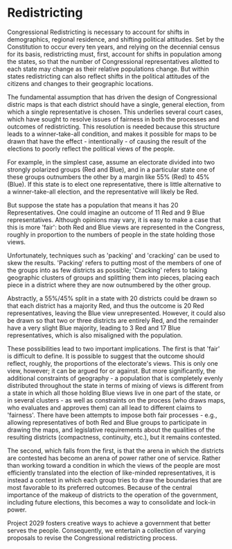 # Redistricting

Congressional Redistricting is necessary to account for shifts in
demographics, regional residence, and shifting political attitudes.
Set by the Constitution to occur every ten years, and relying on
the decennial census for its basis, redistricting must, first,
account for shifts in population among the states, so that the
number of Congressional representatives allotted to each state
may change as their relative populations change. But within states
redistricting can also reflect shifts in the political attitudes
of the citizens and changes to their geographic locations.

The fundamental assumption that has driven the design of
Congressional distric maps is that each district should have
a single, general election, from which a single representative
is chosen. This underlies several court cases, which have
sought to resolve issues of fairness in both the processes
and outcomes of redistricting. This resolution is needed
because this structure leads to a winner-take-all condition,
and makes it possible for maps to be drawn that have the
effect - intentionally - of causing the result of the
elections to poorly reflect the political views of the
people.

For example, in the simplest case, assume an electorate
divided into two strongly polarized groups (Red and Blue),
and in a particular state one of these groups outnumbers
the other by a margin like 55% (Red) to 45% (Blue). If this state is
to elect one representative, there is little alternative
to a winner-take-all election, and the representative
will likely be Red.

But suppose the state has a population that means it has
20 Representatives. One could imagine an outcome of
11 Red and 9 Blue representatives. Although opinions
may vary, it is easy to make a case that this is more
'fair': both Red and Blue views are represented in
the Congress, roughly in proportion to the numbers
of people in the state holding those views.

Unfortunately, techniques such as 'packing' and 
'cracking' can be used to skew the results. 'Packing'
refers to putting most of the members of one of the
groups into as few districts as possible; 'Cracking'
refers to taking geographic clusters of groups and
splitting them into pieces, placing each piece in
a district where they are now outnumbered by the other
group.

Abstractly, a 55%/45% split in a state with 20 districts
could be drawn so that each district has a majority Red,
and thus the outcome is 20 Red representatives, leaving the
Blue view unrepresented. However, it could also be drawn
so that two or three districts are entirely Red, and the remainder
have a very slight Blue majority, leading to 3 Red and 17 Blue
representatives, which is also misaligned with the population.

These possibilities lead to two important implications.
The first is that 'fair' is difficult to define. It is
possible to suggest that the outcome should reflect, roughly,
the proportions of the electorate's views. This is only one
view, however; it can be argued for or against. But more
significantly, the additional constraints of geography - 
a population that is completely evenly distributed throughout
the state in terms of mixing of views is different from 
a state in which all those holding Blue views live in
one part of the state, or in several clusters - as well as
constraints on the process (who draws maps, who evaluates and
approves them) can all lead to different claims to 'fairness'.
There have been attempts to impose both fair processes - e.g.,
allowing representatives of both Red and Blue groups to participate
in drawing the maps, and legislative requirements about the
qualities of the resulting districts (compactness, continuity, 
etc.), but it remains contested.

The second, which falls from the first, is that the arena 
in which the districts are contested has become an arena of
power rather one of service. Rather than working toward a condition
in which the views of the people are most efficiently translated
into the election of like-minded representatives, it is instead
a contest in which each group tries to draw the boundaries
that are most favorable to its preferred outcomes. Because
of the central importance of the makeup of districts to
the operation of the government, including future elections,
this becomes a way to consolidate and lock-in power.

Project 2029 fosters creative ways to achieve a government
that better serves the people. Consequently, we entertain
a collection of varying proposals to revise the Congressional
redistricting process.





